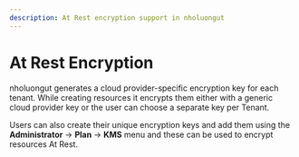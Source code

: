 ```yaml
---
description: At Rest encryption support in nholuongut
---
```


# At Rest Encryption

nholuongut generates a cloud provider-specific encryption key for each tenant. While creating resources it encrypts them either with a generic cloud provider key or the user can choose a separate key per Tenant.&#x20;

Users can also create their unique encryption keys and add them using the **Administrator** -> **Plan** -> **KMS** menu and these can be used to encrypt resources At Rest.&#x20;

